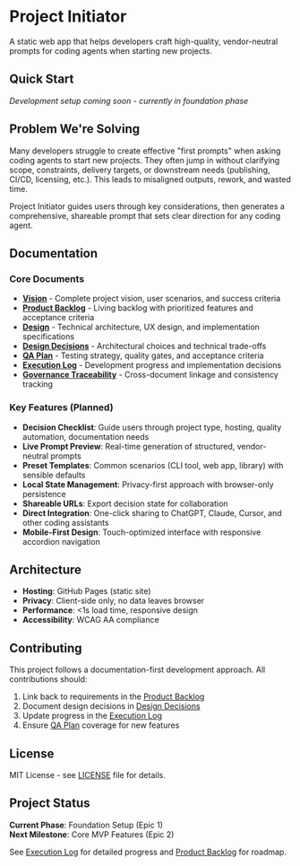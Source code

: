 # Project Initiator

A static web app that helps developers craft high-quality, vendor-neutral prompts for coding agents when starting new projects.

## Quick Start

*Development setup coming soon - currently in foundation phase*

## Problem We're Solving

Many developers struggle to create effective "first prompts" when asking coding agents to start new projects. They often jump in without clarifying scope, constraints, delivery targets, or downstream needs (publishing, CI/CD, licensing, etc.). This leads to misaligned outputs, rework, and wasted time.

Project Initiator guides users through key considerations, then generates a comprehensive, shareable prompt that sets clear direction for any coding agent.

## Documentation

### Core Documents
- **[Vision](docs/vision.md)** - Complete project vision, user scenarios, and success criteria
- **[Product Backlog](docs/product_backlog.md)** - Living backlog with prioritized features and acceptance criteria
- **[Design](docs/design.md)** - Technical architecture, UX design, and implementation specifications
- **[Design Decisions](docs/design_decisions.md)** - Architectural choices and technical trade-offs
- **[QA Plan](docs/qa_plan.md)** - Testing strategy, quality gates, and acceptance criteria
- **[Execution Log](docs/execution_log.md)** - Development progress and implementation decisions
- **[Governance Traceability](docs/governance_traceability.md)** - Cross-document linkage and consistency tracking

### Key Features (Planned)
- **Decision Checklist**: Guide users through project type, hosting, quality automation, documentation needs
- **Live Prompt Preview**: Real-time generation of structured, vendor-neutral prompts  
- **Preset Templates**: Common scenarios (CLI tool, web app, library) with sensible defaults
- **Local State Management**: Privacy-first approach with browser-only persistence
- **Shareable URLs**: Export decision state for collaboration
- **Direct Integration**: One-click sharing to ChatGPT, Claude, Cursor, and other coding assistants
- **Mobile-First Design**: Touch-optimized interface with responsive accordion navigation

## Architecture

- **Hosting**: GitHub Pages (static site)
- **Privacy**: Client-side only, no data leaves browser
- **Performance**: <1s load time, responsive design
- **Accessibility**: WCAG AA compliance

## Contributing

This project follows a documentation-first development approach. All contributions should:

1. Link back to requirements in the [Product Backlog](docs/product_backlog.md)
2. Document design decisions in [Design Decisions](docs/design_decisions.md)  
3. Update progress in the [Execution Log](docs/execution_log.md)
4. Ensure [QA Plan](docs/qa_plan.md) coverage for new features

## License

MIT License - see [LICENSE](LICENSE) file for details.

## Project Status

**Current Phase**: Foundation Setup (Epic 1)  
**Next Milestone**: Core MVP Features (Epic 2)

See [Execution Log](docs/execution_log.md) for detailed progress and [Product Backlog](docs/product_backlog.md) for roadmap.
